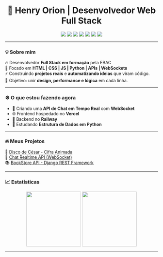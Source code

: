 <h1 align="center">🚀 Henry Orion | Desenvolvedor Web Full Stack</h1>

<p align="center">
  <img src="https://img.shields.io/badge/HTML5-E44D26?style=for-the-badge&logo=html5&logoColor=white"/>
  <img src="https://img.shields.io/badge/CSS3-1572B6?style=for-the-badge&logo=css3&logoColor=white"/>
  <img src="https://img.shields.io/badge/JavaScript-F7E018?style=for-the-badge&logo=javascript&logoColor=black"/>
  <img src="https://img.shields.io/badge/Python-3776AB?style=for-the-badge&logo=python&logoColor=white"/>
  <img src="https://img.shields.io/badge/Django-092E20?style=for-the-badge&logo=django&logoColor=white"/>
  <img src="https://img.shields.io/badge/Node.js-3C873A?style=for-the-badge&logo=node.js&logoColor=white"/>
  <img src="https://img.shields.io/badge/Socket.IO-010101?style=for-the-badge&logo=socket.io&logoColor=white"/>
</p>

---

### 💡 Sobre mim
🔥 Desenvolvedor **Full Stack em formação** pela EBAC  
💬 Focado em **HTML | CSS | JS | Python | APIs | WebSockets**  
⚡ Construindo **projetos reais** e **automatizando ideias** que viram código.  
🎯 Objetivo: unir **design, performance e lógica** em cada linha.

---

### ⚙️ O que estou fazendo agora
- 🚧 Criando uma **API de Chat em Tempo Real** com **WebSocket**
- 🌐 Frontend hospedado no **Vercel**
- 🧠 Backend no **Railway**
- 🐍 Estudando **Estrutura de Dados em Python**

---

### 🔥 Meus Projetos
🧩 [Disco de César - Cifra Animada](https://github.com/henryoriondev/disco-de-cesar)  
💬 [Chat Realtime API (WebSocket)](https://github.com/henryoriondev/chat-realtime-api)  
📚 [BookStore API - Django REST Framework](https://github.com/henryoriondev/bookstore-api)

---

### 📈 Estatísticas
<p align="center">
  <img height="180em" src="https://github-readme-stats.vercel.app/api?username=henryoriondev&show_icons=true&theme=radical&hide_border=true" />
  <img height="180em" src="https://github-readme-streak-stats.herokuapp.com/?user=henryoriondev&theme=radical&hide_border=true"/>
</p>

---
